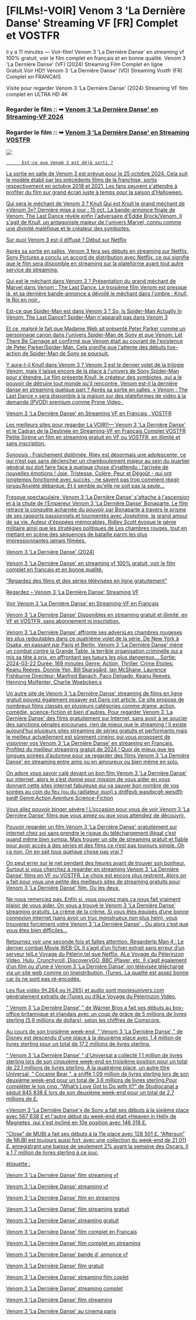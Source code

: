 <td class="d-block color-fg-default comment-body markdown-body js-comment-body">
        <h1 dir="auto">[FILMs!-VOIR] Venom 3 'La Dernière Danse' Streaming VF [FR] Complet et VOSTFR</h1>
<p dir="auto">il y a 11 minutes — Voir-film! Venom 3 'La Dernière Danse' en streaming vf 100% gratuit, voir le film complet en français et en bonne qualité. Venom 3 'La Dernière Danse' (VF) (2024) Streaming Film Complet en ligne Gratuit.Voir HD!! Venom 3 'La Dernière Danse' (VO) Streaming Vostfr (FR) Complet en FRANCAIS</p>
<p dir="auto">Visite pour regarder Venom 3 'La Dernière Danse' (2024) Streaming VF film complet en ULTRA HD 4K</p>
<h3 dir="auto">Regarder le film :: ➥ <a href="https://sixmedia.online/fr/movie/912649/venom-the-last-dance" rel="nofollow">Venom 3 'La Dernière Danse' en Streaming-VF 2024</a></h3>
<h3 dir="auto">Regarder le film :: ➥ <a href="https://sixmedia.online/fr/movie/912649/venom-the-last-dance" rel="nofollow">Venom 3 'La Dernière Danse' en Streaming VOSTFR</a></h3>
<p dir="auto"><animated-image data-catalyst=""><a href="https://sixmedia.online/fr/movie/912649/venom-the-last-dance" title="PLAYNOW" rel="nofollow" data-target="animated-image.originalLink"><img src="https://camo.githubusercontent.com/e77d383337f352112ed1c7d3ceb2b7e09c82c4d2a374d360222ff6c789a55060/68747470733a2f2f692e696d6775722e636f6d2f6a684e476f45742e676966" data-canonical-src="https://i.imgur.com/jhNGoEt.gif" style="max-width: 100%; display: inline-block;" data-target="animated-image.originalImage"></a>
      <span class="AnimatedImagePlayer" data-target="animated-image.player" hidden="">
        <a data-target="animated-image.replacedLink" class="AnimatedImagePlayer-images" href="https://flixmedia.online//fr/movie/912649/venom-the-last-dance" target="_blank">
          Quand le film Venom 3 va sortir ?
Le troisième épisode de la saga mettant en scène Tom Hardy dans le rôle du symbiote ennemi de l'homme-araignée, Venom : The Last Dance, sort au cinéma ce mercredi 30 octobre. Dans ce nouvel opus, Eddie et son double se retrouvent en cavale, traqués par leurs semblables.
          Quand sortira Venom 4 ?
Venom: The Last Dance, film d'action de Kelly Marcel avec Tom Hardy, Chiwetel Ejiofor et Juno Temple, en salle le 30 octobre 2024. Venom: The Last Dance est le troisième et dernier chapitre de la trilogie Venom, réalisée par Kelly Marcel.

          Est-ce que Venom 3 est déjà sorti ?
La sortie en salle de Venom 3 est prévue pour le 25 octobre 2024. Cela suit le modèle établi par les précédents films de la franchise, sortis respectivement en octobre 2018 et 2021. Les fans peuvent s'attendre à profiter du film sur grand écran juste à temps pour la saison d'Halloween.

Qui sera le méchant de Venom 3 ?
Knull
Qui est Knull le grand méchant de «Venom 3»? Dernière mise à jour : 15 oct. La bande-annonce finale de Venom: The Last Dance révèle enfin l'adversaire d'Eddie Brock/Venom. Il s'agit de Knull, un antagoniste majeur de l'univers Marvel, connu comme une divinité maléfique et le créateur des symbiotes.

Sur quoi Venom 3 est-il diffusé ?
Début sur Netflix

Après sa sortie en salles, Venom 3 fera ses débuts en streaming sur Netflix. Sony Pictures a conclu un accord de distribution avec Netflix, ce qui signifie que le film sera disponible en streaming sur la plateforme avant tout autre service de streaming.

Qui est le méchant dans Venom 3 ?
Présentation du grand méchant de Marvel dans Venom : The Last Dance. Le troisième film Venom est presque là, et sa dernière bande-annonce a dévoilé le méchant dans l'ombre : Knull, le Roi en noir .

Est-ce que Spider-Man est dans Venom 3 ?
So, Is Spider-Man Actually In Venom: The Last Dance?
Spider-Man n'apparaît pas dans Venom 3

Et ce, malgré le fait que Madame Web ait présenté Peter Parker comme un personnage canon dans l'univers Spider-Man de Sony et que Venom: Let There Be Carnage ait confirmé que Venom était au courant de l'existence de Peter Parker/Spider-Man. Cela signifie que l'attente des débuts live-action de Spider-Man de Sony se poursuit.

Y aura-t-il Knull dans Venom 3 ?
Venom 3 est le dernier volet de la trilogie Venom, mais il laisse encore de la place à l'univers de Sony Spider-Man pour s'étendre. Le film présente Knull, le créateur des symbiotes, qui a le pouvoir de détruire tout monde qu'il rencontre.
Venom est-il la dernière danse en streaming quelque part ?
Après sa sortie en salles, « Venom : The Last Dance » sera disponible à la maison sur des plateformes de vidéo à la demande (PVOD) premium comme Prime Video .
<p dir="auto">Venom 3 'La Dernière Danse' en Streaming VF en Français , VOSTFR</p>
<p dir="auto">Les meilleurs sites pour regarder La VOIR!!— Venom 3 'La Dernière Danse' et le Cadran de la Destinée en Streaming-VF en Français Complet VOSTFR Petite Sirène un film en streaming gratuit en VF ou VOSTFR, en illimité et sans inscription.</p>
<p dir="auto">Synopsis : Fraichement diplômée, Riley est désormais une adolescente, ce qui n’est pas sans déclencher un chamboulement majeur au sein du quartier général qui doit faire face à quelque chose d’inattendu : l’arrivée de nouvelles émotions ! Joie, Tristesse, Colère, Peur et Dégoût - qui ont longtemps fonctionné avec succès - ne savent pas trop comment réagir lorsqu’Anxiété débarque. Et il semble qu'elle ne soit pas la seule...</p>
<p dir="auto">Fresque spectaculaire, Venom 3 'La Dernière Danse' s'attache à l'ascension et à la chute de l'Empereur Venom 3 'La Dernière Danse' Bonaparte. Le film retrace la conquête acharnée du pouvoir par Bonaparte à travers le prisme de ses rapports passionnels et tourmentés avec Joséphine, le grand amour de sa vie. Auteur d'épopées mémorables, Ridley Scott évoque le génie militaire ainsi que les stratégies politiques de Les chambres rouges, tout en mettant en scène des séquences de bataille parmi les plus impressionnantes jamais filmées.</p>
<p dir="auto">Venom 3 'La Dernière Danse' (2024)</p>
<p dir="auto">Venom 3 'La Dernière Danse' en streaming vf 100% gratuit, voir le film complet en français et en bonne qualité.</p>
<p dir="auto">“Regardez des films et des séries télévisées en ligne gratuitement”</p>
<p dir="auto">Regardez – Venom 3 'La Dernière Danse' Streaming VF</p>
<p dir="auto">Voir Venom 3 'La Dernière Danse' en Streaming-VF en Français</p>
<p dir="auto">Venom 3 'La Dernière Danse' Disponibles en streaming gratuit et illimité, en VF et VOSTFR, sans abonnement ni inscription.</p>
<p dir="auto">Venom 3 'La Dernière Danse' affronte ses adversLes chambres rougeses les plus redoutables dans ce quatrième volet de la série. De New York à Osaka, en passant par Paris et Berlin, Venom 3 'La Dernière Danse' mène un combat contre la Grande Table, la terrible organisation criminelle qui a mis sa tête à prix, en affrontant ses tueurs les plus dangereux... Sortie: 2024-03-22 Durée: 169 minutes Genre: Action, Thriller, Crime Etoiles: Keanu Reeves, Donnie Yen, Bill Skarsgård, Ian McShane, Laurence Fishburne Directeur: Manfred Banach, Paco Delgado, Keanu Reeves, Henning Molfenter, Charlie Woebcken.s</p>
<p dir="auto">Un autre site de Venom 3 'La Dernière Danse' streaming de films en ligne gratuit pouvez également essayer est Dans cet article. Ce site propose de nombreux films classés en plusieurs catégories comme drame, action, comédie, science-fiction et bien d'autres. Pour regarder Venom 3 'La Dernière Danse' des films gratuitement sur Internet, sans avoir à se soucier des sanctions pénales encourues, rien de mieux que le streaming ! Il existe aujourd’hui plusieurs sites streaming de séries gratuits et performants mais le meilleur actuellement est sûrement cineinc qui vous proposent de visionner vos Venom 3 'La Dernière Danse' en streaming en Français. Profitez du meilleur streaming gratuit de 2024 ! Quoi de mieux que les longues soirées d’automne pour se regarder des films Venom 3 'La Dernière Danse' en streaming entre amis ou en amoureux ou bien même en solo.</p>
<p dir="auto">On adore vous savoir calé devant un bon film Venom 3 'La Dernière Danse' sur internet, alors le s’est donné pour mission de vous aider en vous donnant cette sites internet fabuleuse qui va sauver bon nombre de vos soirées au coin du feu (ou du radiateur quoi).s drdfgvb wasdxcgh wesdfh swdf Genre:Action,Aventure,Science-Fiction</p>
<p dir="auto">Vous allez pouvoir binger sévère ! L’occasion pour vous de voir Venom 3 'La Dernière Danse' films que vous aimez ou que vous attendiez de découvrir.</p>
<p dir="auto">Pouvoir regarder un film Venom 3 'La Dernière Danse' gratuitement sur internet chez soi sans prendre le risque du téléchargement illégal c’est quand même bien sympa. Mais trouver un site de streaming gratuit et fiable pour avoir accès à des séries et des films ce n’est pas toujours simple. Oh ça non. On en sait tous quelque chose pas vrai ?</p>
<p dir="auto">On peut errer sur le net pendant des heures avant de trouver son bonheur. Surtout si vous cherchez à regarder en streaming Venom 3 'La Dernière Danse' films en VF ou VOSTFR. Le choix est encore plus restreint. Alors on a fait pour vous une petite des meilleurs sites de streaming gratuits pour Venom 3 'La Dernière Danse' film. Ou les deux.</p>
<p dir="auto">Ne nous remerciez pas. Enfin si, vous pouvez mais ça nous fait vraiment plaisir de vous aider. On vous a trouvé le Venom 3 'La Dernière Danse' streaming gratuits. La crème de la crème. Si vous êtes équipés d’une bonne connexion internet (sans avoir un truc monstrueux non plus hein), vous trouverez forcément votre Venom 3 'La Dernière Danse' . Ou alors c’est que vous êtes bien difficiles…</p>
<p dir="auto">Retournez voir une seconde fois et faites attention. RegarderIp Man 4 : Le dernier combat Movie WEB-DL Il s’agit d’un fichier extrait sans erreur d’un serveur telLe Voyage du Pèlerin,tel que Netflix, ALe Voyage du Pèlerinzon Video, Hulu, Crunchyroll, DiscoveryGO, BBC iPlayer, etc. Il s’agit également d’un film ou d’une é Venom 3 'La Dernière Danse' ion télévisée téléchargé via un site web comme on lineistribution, iTunes. La qualité est assez bonne car ils ne sont pas ré-encodés.</p>
<p dir="auto">Les flux vidéo (H.264 ou H.265) et audio sont moviesunivers.com généralement extraits de iTunes ou d’ALe Voyage du Pèlerinzon Video,</p>
<p dir="auto">“ Venom 3 'La Dernière Danse' ” de Warner Bros a fait ses débuts au box-office britannique et irlandais avec un coup de grâce de 5 millions de livres sterling (5,9 millions de dollars), selon les chiffres de Comscore.</p>
<p dir="auto">Au cours de son troisième week-end, “ Venom 3 'La Dernière Danse' ” de Disney est descendu d'une place à la deuxième place avec 1,4 million de livres sterling pour un total de 17,2 millions de livres sterling.</p>
<p dir="auto">“ Venom 3 'La Dernière Danse' ” d'Universal a collecté 1,1 million de livres sterling lors de son cinquième week-end en troisième position pour un total de 22,1 millions de livres sterling. À la quatrième place, un autre titre Universal, “ Cocaine Bear ”, a sniffé 1,09 million de livres sterling lors de son deuxième week-end pour un total de 3,6 millions de livres sterling.Pour compléter le top cinq, “What’s Love Got to Do with It?” de Studiocanal a séduit 845 838 £ lors de son deuxième week-end pour un total de 2,7 millions de £.</p>
<p dir="auto">«Venom 3 'La Dernière Danse'» de Sony a fait ses débuts à la sixième place avec 567 638 £ et l'autre début du week-end était «Heaven in Hell» de Magnetes, qui s'est incliné en 10e position avec 146 318 £.</p>
<p dir="auto">“Close” de MUBI a fait ses débuts à la 11e place avec 128 501 £. “Aftersun” de MUBI est toujours aussi fort, avec une collection du week-end de 21 011 £, enregistrant une baisse de seulement 2% avant la semaine des Oscars. Il a 1,7 million de livres sterling à ce jour.</p>
<p dir="auto">étiquette :</p>
<p dir="auto">Venom 3 'La Dernière Danse' film streaming vf</p>
<p dir="auto">Venom 3 'La Dernière Danse' streaming vf</p>
<p dir="auto">Venom 3 'La Dernière Danse' film en streaming</p>
<p dir="auto">Venom 3 'La Dernière Danse' film streaming gratuit</p>
<p dir="auto">Venom 3 'La Dernière Danse' streaming gratuit</p>
<p dir="auto">Venom 3 'La Dernière Danse' film complet en Francais</p>
<p dir="auto">Venom 3 'La Dernière Danse' film complet en streaming</p>
<p dir="auto">Venom 3 'La Dernière Danse' bande d` annonce vf</p>
<p dir="auto">Venom 3 'La Dernière Danse' film gratuit</p>
<p dir="auto">Venom 3 'La Dernière Danse' streaming film coplet</p>
<p dir="auto">Venom 3 'La Dernière Danse' streaming complet</p>
<p dir="auto">Venom 3 'La Dernière Danse' film streaming</p>
<p dir="auto">Venom 3 'La Dernière Danse' au cinema paris</p>
    </td>
